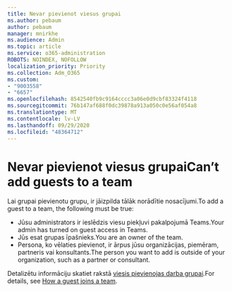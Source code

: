 ```yaml
---
title: Nevar pievienot viesus grupai
ms.author: pebaum
author: pebaum
manager: mnirkhe
ms.audience: Admin
ms.topic: article
ms.service: o365-administration
ROBOTS: NOINDEX, NOFOLLOW
localization_priority: Priority
ms.collection: Adm_O365
ms.custom:
- "9003558"
- "6657"
ms.openlocfilehash: 8542540fb9c9164cccc3a06e0d9cbf83324f4118
ms.sourcegitcommit: 76b147af688f0dc39878a913a050c0e56af054a8
ms.translationtype: MT
ms.contentlocale: lv-LV
ms.lasthandoff: 09/29/2020
ms.locfileid: "48364712"
---
```

# <a name="cant-add-guests-to-a-team"></a><span data-ttu-id="6bc40-102">Nevar pievienot viesus grupai</span><span class="sxs-lookup"><span data-stu-id="6bc40-102">Can’t add guests to a team</span></span>

<span data-ttu-id="6bc40-103">Lai grupai pievienotu grupu, ir jāizpilda tālāk norādītie nosacījumi.</span><span class="sxs-lookup"><span data-stu-id="6bc40-103">To add a guest to a team, the following must be true:</span></span>  

- <span data-ttu-id="6bc40-104">Jūsu administrators ir ieslēdzis viesu piekļuvi pakalpojumā Teams.</span><span class="sxs-lookup"><span data-stu-id="6bc40-104">Your admin has turned on guest access in Teams.</span></span>
- <span data-ttu-id="6bc40-105">Jūs esat grupas īpašnieks.</span><span class="sxs-lookup"><span data-stu-id="6bc40-105">You are an owner of the team.</span></span>
- <span data-ttu-id="6bc40-106">Persona, ko vēlaties pievienot, ir ārpus jūsu organizācijas, piemēram, partneris vai konsultants.</span><span class="sxs-lookup"><span data-stu-id="6bc40-106">The person you want to add is outside of your organization, such as a partner or consultant.</span></span>

<span data-ttu-id="6bc40-107">Detalizētu informāciju skatiet rakstā  [viesis pievienojas darba grupai](https://docs.microsoft.com/MicrosoftTeams/guest-joins).</span><span class="sxs-lookup"><span data-stu-id="6bc40-107">For details, see  [How a guest joins a team](https://docs.microsoft.com/MicrosoftTeams/guest-joins).</span></span>